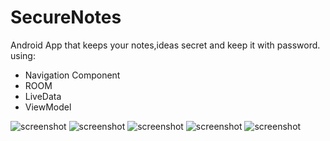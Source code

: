 # SecureNotes
 Android App that keeps your notes,ideas secret and keep it with password. 
using: 
- Navigation Component 
- ROOM 
- LiveData 
- ViewModel

![screenshot](https://imgur.com/EEVnnSh.jpeg) 
![screenshot](https://imgur.com/kgCnmIg.jpeg) 
![screenshot](https://imgur.com/sVxleBZ.jpeg) 
![screenshot](https://imgur.com/fxu4Muk.jpeg) 
![screenshot](https://imgur.com/QbCJkzh.jpeg)
